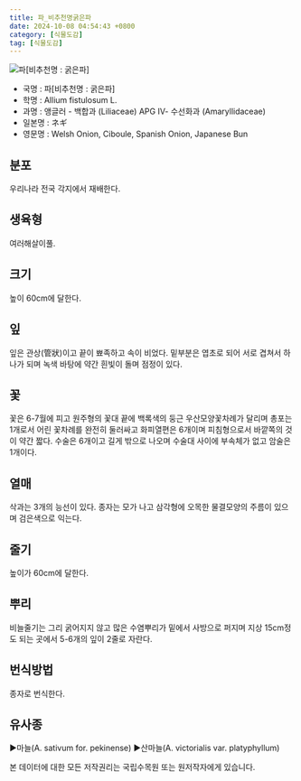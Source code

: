 ```yaml
---
title: 파_비추천명굵은파
date: 2024-10-08 04:54:43 +0800
category: [식물도감]
tag: [식물도감]
---
```




![파[비추천명 : 굵은파]](/fileUpload/plants/basic/Liliaceae/Allium/8669/1_th2.JPG)
- 국명 : 파[비추천명 : 굵은파]
- 학명 : Allium fistulosum L.
- 과명 : 앵글러 - 백합과 (Liliaceae) APG Ⅳ- 수선화과 (Amaryllidaceae)
- 일본명 : ネギ
- 영문명 : Welsh Onion, Ciboule, Spanish Onion, Japanese Bun


## 분포
우리나라 전국 각지에서 재배한다.
## 생육형
여러해살이풀.
## 크기
높이 60cm에 달한다.
## 잎
잎은 관상(管狀)이고 끝이 뾰족하고 속이 비었다. 밑부분은 엽초로 되어 서로 겹쳐서 하나가 되며 녹색 바탕에 약간 흰빛이 돌며 점정이 있다.
## 꽃
꽃은 6-7월에 피고 원주형의 꽃대 끝에 백록색의 둥근 우산모양꽃차례가 달리며 총포는 1개로서 어린 꽃차례를 완전히 둘러싸고 화피열편은 6개이며 피침형으로서 바깥쪽의 것이 약간 짧다. 수술은 6개이고 길게 밖으로 나오며 수술대 사이에 부속체가 없고 암술은 1개이다.
## 열매
삭과는 3개의 능선이 있다. 종자는 모가 나고 삼각형에 오목한 물결모양의 주름이 있으며 검은색으로 익는다.
## 줄기
높이가 60cm에 달한다.
## 뿌리
비늘줄기는 그리 굵어지지 않고  많은 수염뿌리가 밑에서 사방으로 퍼지며 지상 15cm정도 되는 곳에서 5-6개의 잎이 2줄로 자란다.
## 번식방법
종자로 번식한다.
## 유사종
▶마늘(A. sativum for. pekinense) ▶산마늘(A. victorialis var. platyphyllum)






본 데이터에 대한 모든 저작권리는 국립수목원 또는 원저작자에게 있습니다.

